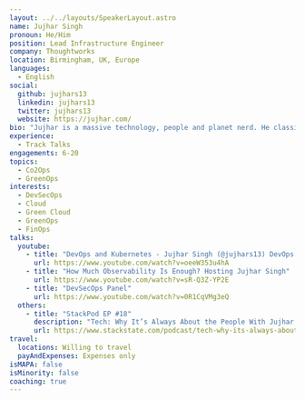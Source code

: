 ```yaml
---
layout: ../../layouts/SpeakerLayout.astro
name: Jujhar Singh
pronoun: He/Him
position: Lead Infrastructure Engineer
company: Thoughtworks
location: Birmingham, UK, Europe
languages:
  - English
social:
  github: jujhars13
  linkedin: jujhars13
  twitter: jujhars13
  website: https://jujhar.com/
bio: "Jujhar is a massive technology, people and planet nerd. He classifies himself as a two-thirds stack engineer and will take you from the datacentre to the JSON response (but no further.) He’s been working in technology he was 16 years old, initially in IT and then switched to software engineering. A Node.js developer, DevSecOps advocate and cloud expert. He’s got 11+ years of production experience in AWS, 5 with GCP and 1 year with Azure. His archetype is a teacher and loves to lend his privilege to grow and mentor others. He’s an associate lecturer on the University of Warwick’s cybersecurity BSc. Previous roles include Cloud Evangelist at John Lewis and Global DevSecOps practice lead at The Economist. Don’t get him started on solar panels, home batteries and EV’s - you’ll never get him to shut up."
experience:
  - Track Talks
engagements: 6-20
topics:
  - Co2Ops
  - GreenOps
interests:
  - DevSecOps
  - Cloud
  - Green Cloud
  - GreenOps
  - FinOps
talks:
  youtube:
    - title: "DevOps and Kubernetes - Jujhar Singh (@jujhars13) DevOps Practice Lead at The Economist"
      url: https://www.youtube.com/watch?v=oeeW353u4hA
    - title: "How Much Observability Is Enough? Hosting Jujhar Singh"
      url: https://www.youtube.com/watch?v=sR-Q3Z-YP2E
    - title: "DevSecOps Panel"
      url: https://www.youtube.com/watch?v=0R1CqVMg3eQ
  others:
    - title: "StackPod EP #18"
      description: "Tech: Why It’s Always About the People With Jujhar Singh of Thoughtworks"
      url: https://www.stackstate.com/podcast/tech-why-its-always-about-the-people-and-never-about-the-technology-with
travel:
  locations: Willing to travel
  payAndExpenses: Expenses only
isMAPA: false
isMinority: false
coaching: true
---
```

